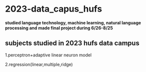 # 2023-data_capus_hufs
#### studied language technology, machine learning, natural language processing and made final project during 6/26-8/25



subjects studied in 2023 hufs data campus
---
1.perceptron+adaptive linear neuron model

2.regression(linear,multiple,ridge)
